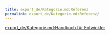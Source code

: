 ```yaml
---
title: export_de/Kategorie.md:Referenz
permalink: export_de/Kategorie.md:Referenz/
---
```


[export_de/Kategorie.md:Handbuch für Entwickler](export_de/Kategorie.md:Handbuch_für_Entwickler )